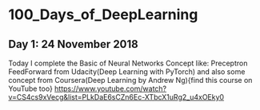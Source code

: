 # 100_Days_of_DeepLearning

## Day 1: 24 November 2018
Today I complete the Basic of Neural Networks Concept like:
                  Preceptron
                  FeedForward
from Udacity(Deep Learning with PyTorch) and also some concept from Coursera(Deep Learning by Andrew Ng){find this course on YouTube too} https://www.youtube.com/watch?v=CS4cs9xVecg&list=PLkDaE6sCZn6Ec-XTbcX1uRg2_u4xOEky0
                  
